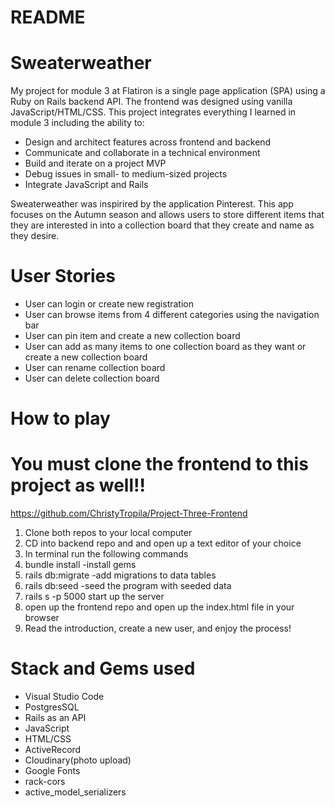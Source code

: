 # README

# Sweaterweather
My project for module 3 at Flatiron is a single page application (SPA) using a Ruby on Rails backend API. The frontend was designed using vanilla JavaScript/HTML/CSS.
This project integrates everything I learned in module 3 including the ability to: 

 * Design and architect features across frontend and backend
 * Communicate and collaborate in a technical environment
 * Build and iterate on a project MVP
 * Debug issues in small- to medium-sized projects
 * Integrate JavaScript and Rails


Sweaterweather was inspirired by the application Pinterest. This app focuses on the Autumn season and allows users to store different items that they are interested in into a collection board that they create and name as they desire. 

# User Stories

* User can login or create new registration
* User can browse items from 4 different categories using the navigation bar
* User can pin item and create a new collection board
* User can add as many items to one collection board as they want or create a new collection board
* User can rename collection board
* User can delete collection board

# How to play
# You must clone the frontend to this project as well!!
https://github.com/ChristyTropila/Project-Three-Frontend

1) Clone both repos to your local computer
2) CD into backend repo and and open up a text editor of your choice
3) In terminal run the following commands
4) bundle install  -install gems
5) rails db:migrate -add migrations to data tables
6) rails db:seed -seed the program with seeded data
7) rails s -p 5000 start up the server
8) open up the frontend repo and open up the index.html file in your browser
9) Read the introduction, create a new user, and enjoy the process!



# Stack and Gems used

* Visual Studio Code
* PostgresSQL
* Rails as an API
* JavaScript
* HTML/CSS
* ActiveRecord
* Cloudinary(photo upload)
* Google Fonts
* rack-cors
* active_model_serializers
